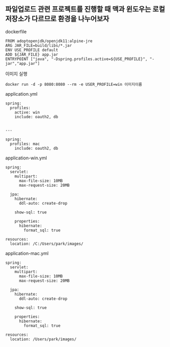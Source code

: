 ## 파일업로드 관련 프로젝트를 진행할 때 맥과 윈도우는 로컬저장소가 다르므로 환경을 나누어보자 

dockerfile

    FROM adoptopenjdk/openjdk11:alpine-jre
    ARG JAR_FILE=build/libs/*.jar
    ENV	USE_PROFILE default
    ADD ${JAR_FILE} app.jar
    ENTRYPOINT ["java", "-Dspring.profiles.active=${USE_PROFILE}", "-jar","app.jar"]
    
    
이미지 실행

    docker run -d -p 8080:8080 --rm -e USER_PROFILE=win 이미지이름 
    
    
application.yml

    spring:
      profiles: 
        active: win
        include: oauth2, db


    ---

    spring:
      profiles: mac
        include: oauth2, db


application-win.yml

    spring:
      servlet:
        multipart:
          max-file-size: 10MB
          max-request-size: 20MB

      jpa:
        hibernate:
          ddl-auto: create-drop

        show-sql: true

        properties:
          hibernate:
            format_sql: true

    resources:
      location: /C:/Users/park/images/
      

application-mac.yml


    spring:
      servlet:
        multipart:
          max-file-size: 10MB
          max-request-size: 20MB

      jpa:
        hibernate:
          ddl-auto: create-drop

        show-sql: true

        properties:
          hibernate:
            format_sql: true

    resources:
      location: /Users/park/images/
